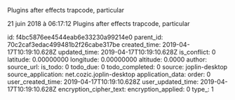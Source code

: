 Plugins after effects trapcode, particular

21 juin 2018 à 06:17:12
Plugins after effects trapcode, particular


id: f4bc5876ee4544eab6e33230a99214e0
parent_id: 70c2caf3edac499481b2f26cabe317be
created_time: 2019-04-17T10:19:10.628Z
updated_time: 2019-04-17T10:19:10.628Z
is_conflict: 0
latitude: 0.00000000
longitude: 0.00000000
altitude: 0.0000
author: 
source_url: 
is_todo: 0
todo_due: 0
todo_completed: 0
source: joplin-desktop
source_application: net.cozic.joplin-desktop
application_data: 
order: 0
user_created_time: 2019-04-17T10:19:10.628Z
user_updated_time: 2019-04-17T10:19:10.628Z
encryption_cipher_text: 
encryption_applied: 0
type_: 1